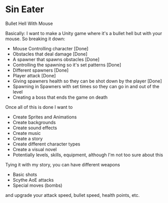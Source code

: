 # Sin Eater
Bullet Hell With Mouse

Basically: I want to make a Unity game where it's a bullet hell but with your mouse.
So breaking it down:
- Mouse Controlling character [Done]
- Obstacles that deal damage [Done]
- A spawner that spawns obstacles [Done]
- Controlling the spawning so it's set patterns [Done]
- Different spawners [Done]
- Player attack [Done]
- Giving spawners health so they can be shot down by the player [Done]
- Spawning in Spawners with set times so they can go in and out of the level
- Creating a boss that ends the game on death


Once all of this is done I want to
- Create Sprites and Animations
- Create backgrounds
- Create sound effects
- Create music
- Create a story
- Create different character types
- Create a visual novel
- Potentially levels, skills, equipment, although I'm not too sure about this


Tying it with my story, you can have different weapons
- Basic shots
- Scythe AoE attacks
- Special moves (bombs)

and upgrade your attack speed, bullet speed, health points, etc.
